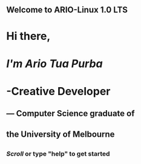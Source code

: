 



## Welcome to ARIO-Linux 1.0 LTS



#  Hi there,
#  *I'm Ario Tua Purba*
#  -Creative Developer
##     — Computer Science graduate of
##        the University of Melbourne
##
###   *Scroll* or type "help" to get started

